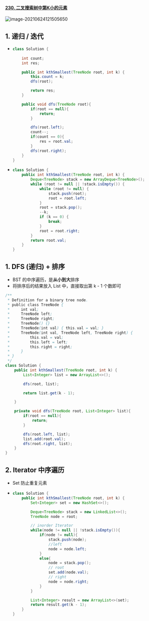 #### [230. 二叉搜索树中第K小的元素](https://leetcode-cn.com/problems/kth-smallest-element-in-a-bst/)

![image-20210624121505650](https://raw.githubusercontent.com/TWDH/Leetcode-From-Zero/pictures/img/image-20210624121505650.png)

## 1. 递归 / 迭代

- ```java
  class Solution {
      
      int count;
      int res;
  
      public int kthSmallest(TreeNode root, int k) {
          this.count = k;
          dfs(root);
  
          return res;
      }
  
      public void dfs(TreeNode root){
          if(root == null){
              return;
          }
  
          dfs(root.left);
          count--;
          if(count == 0){
              res = root.val;
          }
          dfs(root.right);
      }
  }
  ```

- ```java
  class Solution {
      public int kthSmallest(TreeNode root, int k) {
          Deque<TreeNode> stack = new ArrayDeque<TreeNode>();
          while (root != null || !stack.isEmpty()) {
              while (root != null) {
                  stack.push(root);
                  root = root.left;
              }
              root = stack.pop();
              --k;
              if (k == 0) {
                  break;
              }
              root = root.right;
          }
          return root.val;
      }
  }
  ```



## 1. DFS (递归) + 排序

- BST 的中序遍历，是**从小到大**排序
- 将排序后的结果放入 List 中，直接取出第 k - 1 个数即可

```java
/**
 * Definition for a binary tree node.
 * public class TreeNode {
 *     int val;
 *     TreeNode left;
 *     TreeNode right;
 *     TreeNode() {}
 *     TreeNode(int val) { this.val = val; }
 *     TreeNode(int val, TreeNode left, TreeNode right) {
 *         this.val = val;
 *         this.left = left;
 *         this.right = right;
 *     }
 * }
 */
class Solution {
    public int kthSmallest(TreeNode root, int k) {
        List<Integer> list = new ArrayList<>();

        dfs(root, list);

        return list.get(k - 1);

    }

    private void dfs(TreeNode root, List<Integer> list){
        if(root == null){
            return;
        }

        dfs(root.left, list);
        list.add(root.val);
        dfs(root.right, list);
    }
}
```

## 2. Iterator 中序遍历

- Set 防止重复元素

- ```java
  class Solution {
      public int kthSmallest(TreeNode root, int k) {
          Set<Integer> set = new HashSet<>();
  
          Deque<TreeNode> stack = new LinkedList<>();
          TreeNode node = root;
  
          // inorder Iterator
          while(node != null || !stack.isEmpty()){
              if(node != null){
                  stack.push(node);
                  //left
                  node = node.left;
              }
              else{
                  node = stack.pop();
                  // root
                  set.add(node.val);
                  // right
                  node = node.right;
              }
          }
  
          List<Integer> result = new ArrayList<>(set);
          return result.get(k - 1);
      }
  }
  ```

